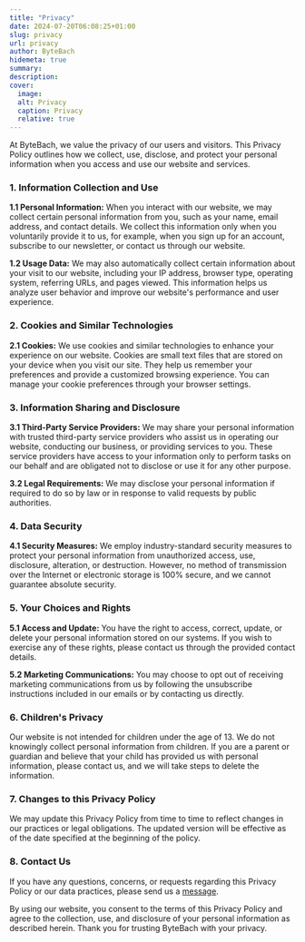 ```yaml
---
title: "Privacy"
date: 2024-07-20T06:08:25+01:00
slug: privacy
url: privacy
author: ByteBach
hidemeta: true
summary:
description:
cover:
  image:
  alt: Privacy
  caption: Privacy
  relative: true
---
```


At ByteBach, we value the privacy of our users and visitors. This Privacy Policy outlines how we collect, use, disclose, and protect your personal information when you access and use our website and services.

### 1. Information Collection and Use

**1.1 Personal Information:**
When you interact with our website, we may collect certain personal information from you, such as your name, email address, and contact details. We collect this information only when you voluntarily provide it to us, for example, when you sign up for an account, subscribe to our newsletter, or contact us through our website.

**1.2 Usage Data:**
We may also automatically collect certain information about your visit to our website, including your IP address, browser type, operating system, referring URLs, and pages viewed. This information helps us analyze user behavior and improve our website's performance and user experience.

### 2. Cookies and Similar Technologies

**2.1 Cookies:**
We use cookies and similar technologies to enhance your experience on our website. Cookies are small text files that are stored on your device when you visit our site. They help us remember your preferences and provide a customized browsing experience. You can manage your cookie preferences through your browser settings.

### 3. Information Sharing and Disclosure

**3.1 Third-Party Service Providers:**
We may share your personal information with trusted third-party service providers who assist us in operating our website, conducting our business, or providing services to you. These service providers have access to your information only to perform tasks on our behalf and are obligated not to disclose or use it for any other purpose.

**3.2 Legal Requirements:**
We may disclose your personal information if required to do so by law or in response to valid requests by public authorities.

### 4. Data Security

**4.1 Security Measures:**
We employ industry-standard security measures to protect your personal information from unauthorized access, use, disclosure, alteration, or destruction. However, no method of transmission over the Internet or electronic storage is 100% secure, and we cannot guarantee absolute security.

### 5. Your Choices and Rights

**5.1 Access and Update:**
You have the right to access, correct, update, or delete your personal information stored on our systems. If you wish to exercise any of these rights, please contact us through the provided contact details.

**5.2 Marketing Communications:**
You may choose to opt out of receiving marketing communications from us by following the unsubscribe instructions included in our emails or by contacting us directly.

### 6. Children's Privacy

Our website is not intended for children under the age of 13. We do not knowingly collect personal information from children. If you are a parent or guardian and believe that your child has provided us with personal information, please contact us, and we will take steps to delete the information.

### 7. Changes to this Privacy Policy

We may update this Privacy Policy from time to time to reflect changes in our practices or legal obligations. The updated version will be effective as of the date specified at the beginning of the policy.

### 8. Contact Us

If you have any questions, concerns, or requests regarding this Privacy Policy or our data practices, please send us a [message](/contact).

By using our website, you consent to the terms of this Privacy Policy and agree to the collection, use, and disclosure of your personal information as described herein. Thank you for trusting ByteBach with your privacy.